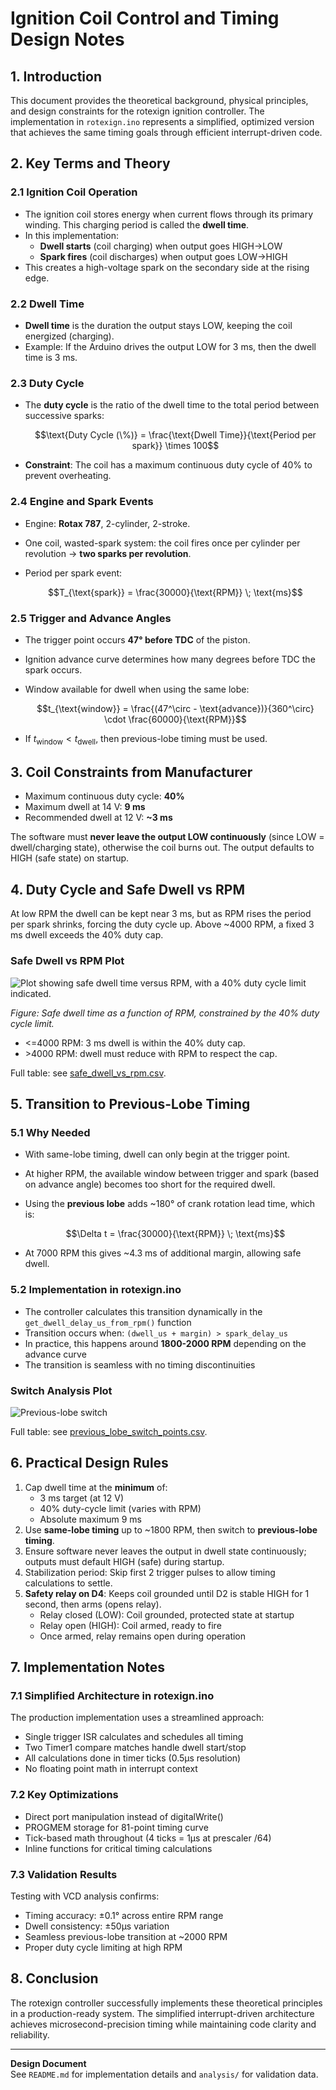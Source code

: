 # Ignition Coil Control and Timing Design Notes

## 1. Introduction
This document provides the theoretical background, physical principles, and design constraints for the rotexign ignition controller. The implementation in `rotexign.ino` represents a simplified, optimized version that achieves the same timing goals through efficient interrupt-driven code.

## 2. Key Terms and Theory

### 2.1 Ignition Coil Operation
- The ignition coil stores energy when current flows through its primary winding. This charging period is called the **dwell time**.
- In this implementation:
  - **Dwell starts** (coil charging) when output goes HIGH→LOW 
  - **Spark fires** (coil discharges) when output goes LOW→HIGH
- This creates a high-voltage spark on the secondary side at the rising edge.

### 2.2 Dwell Time
- **Dwell time** is the duration the output stays LOW, keeping the coil energized (charging).
- Example: If the Arduino drives the output LOW for 3 ms, then the dwell time is 3 ms.

### 2.3 Duty Cycle
- The **duty cycle** is the ratio of the dwell time to the total period between successive sparks:
  
  
  $$\text{Duty Cycle (\%)} = \frac{\text{Dwell Time}}{\text{Period per spark}} \times 100$$
  

- **Constraint**: The coil has a maximum continuous duty cycle of 40% to prevent overheating.

### 2.4 Engine and Spark Events
- Engine: **Rotax 787**, 2-cylinder, 2-stroke.
- One coil, wasted-spark system: the coil fires once per cylinder per revolution → **two sparks per revolution**.
- Period per spark event:
  
  $$T_{\text{spark}} = \frac{30000}{\text{RPM}} \; \text{ms}$$
  

### 2.5 Trigger and Advance Angles
- The trigger point occurs **47° before TDC** of the piston.
- Ignition advance curve determines how many degrees before TDC the spark occurs.
- Window available for dwell when using the same lobe:
  
  $$t_{\text{window}} = \frac{(47^\circ - \text{advance})}{360^\circ} \cdot \frac{60000}{\text{RPM}}$$
  
- If $t_{\text{window}} < t_{\text{dwell}}$, then previous-lobe timing must be used.

## 3. Coil Constraints from Manufacturer
- Maximum continuous duty cycle: **40%**
- Maximum dwell at 14 V: **9 ms**
- Recommended dwell at 12 V: **~3 ms**

The software must **never leave the output LOW continuously** (since LOW = dwell/charging state), otherwise the coil burns out. The output defaults to HIGH (safe state) on startup.

## 4. Duty Cycle and Safe Dwell vs RPM
At low RPM the dwell can be kept near 3 ms, but as RPM rises the period per spark shrinks, forcing the duty cycle up. Above ~4000 RPM, a fixed 3 ms dwell exceeds the 40% duty cap.

### Safe Dwell vs RPM Plot
![Plot showing safe dwell time versus RPM, with a 40% duty cycle limit indicated.](dwell_vs_rpm_40pct.png)

*Figure: Safe dwell time as a function of RPM, constrained by the 40% duty cycle limit.*

- \<=4000 RPM: 3 ms dwell is within the 40% duty cap.
- \>4000 RPM: dwell must reduce with RPM to respect the cap.

Full table: see [safe_dwell_vs_rpm.csv](safe_dwell_vs_rpm.csv).

## 5. Transition to Previous-Lobe Timing

### 5.1 Why Needed
- With same-lobe timing, dwell can only begin at the trigger point.
- At higher RPM, the available window between trigger and spark (based on advance angle) becomes too short for the required dwell.
- Using the **previous lobe** adds ~180° of crank rotation lead time, which is:
  
  $$\Delta t = \frac{30000}{\text{RPM}} \; \text{ms}$$
  
- At 7000 RPM this gives ~4.3 ms of additional margin, allowing safe dwell.

### 5.2 Implementation in rotexign.ino
- The controller calculates this transition dynamically in the `get_dwell_delay_us_from_rpm()` function
- Transition occurs when: `(dwell_us + margin) > spark_delay_us`
- In practice, this happens around **1800-2000 RPM** depending on the advance curve
- The transition is seamless with no timing discontinuities

### Switch Analysis Plot
![Previous-lobe switch](./previous_lobe_switch_plot.png)

Full table: see [previous_lobe_switch_points.csv](previous_lobe_switch_points.csv).

## 6. Practical Design Rules
1. Cap dwell time at the **minimum** of:
   - 3 ms target (at 12 V)
   - 40% duty-cycle limit (varies with RPM)
   - Absolute maximum 9 ms
2. Use **same-lobe timing** up to ~1800 RPM, then switch to **previous-lobe timing**.
3. Ensure software never leaves the output in dwell state continuously; outputs must default HIGH (safe) during startup.
4. Stabilization period: Skip first 2 trigger pulses to allow timing calculations to settle.
5. **Safety relay on D4**: Keeps coil grounded until D2 is stable HIGH for 1 second, then arms (opens relay).
   - Relay closed (LOW): Coil grounded, protected state at startup
   - Relay open (HIGH): Coil armed, ready to fire
   - Once armed, relay remains open during operation

## 7. Implementation Notes

### 7.1 Simplified Architecture in rotexign.ino
The production implementation uses a streamlined approach:
- Single trigger ISR calculates and schedules all timing
- Two Timer1 compare matches handle dwell start/stop
- All calculations done in timer ticks (0.5μs resolution)
- No floating point math in interrupt context

### 7.2 Key Optimizations
- Direct port manipulation instead of digitalWrite()
- PROGMEM storage for 81-point timing curve
- Tick-based math throughout (4 ticks = 1μs at prescaler /64)
- Inline functions for critical timing calculations

### 7.3 Validation Results
Testing with VCD analysis confirms:
- Timing accuracy: ±0.1° across entire RPM range
- Dwell consistency: ±50μs variation
- Seamless previous-lobe transition at ~2000 RPM
- Proper duty cycle limiting at high RPM

## 8. Conclusion
The rotexign controller successfully implements these theoretical principles in a production-ready system. The simplified interrupt-driven architecture achieves microsecond-precision timing while maintaining code clarity and reliability.

---
**Design Document**  
See `README.md` for implementation details and `analysis/` for validation data.
